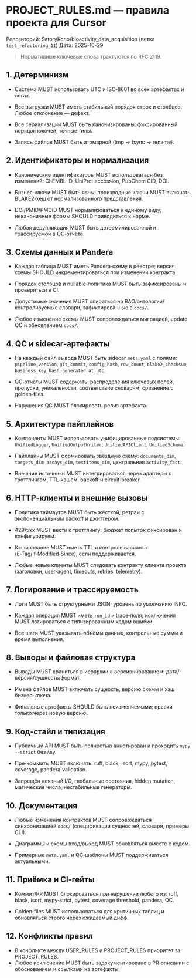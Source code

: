 # PROJECT_RULES.md — правила проекта для Cursor

Репозиторий: SatoryKono/bioactivity_data_acquisition (ветка `test_refactoring_11`)
Дата: 2025-10-29

> Нормативные ключевые слова трактуются по RFC 2119.

## 1. Детерминизм

- Система MUST использовать UTC и ISO‑8601 во всех артефактах и логах.
- Все выгрузки MUST иметь стабильный порядок строк и столбцов. Любое
  отклонение — дефект.

- Все сериализации MUST быть канонизированы: фиксированный порядок ключей,
  точные типы.

- Запись файлов MUST быть атомарной (tmp → fsync → rename).

## 2. Идентификаторы и нормализация

- Канонические идентификаторы MUST использоваться без изменений: ChEMBL ID,
  UniProt accession, PubChem CID, DOI.

- Бизнес‑ключи MUST быть явны; производные ключи MUST включать BLAKE2‑хеш от
  нормализованного представления.

- DOI/PMID/PMCID MUST нормализоваться к единому виду; неканоничные формы
  SHOULD приводиться к норме.

- Любая дедупликация MUST быть детерминированной и трассируемой в QC‑отчёте.

## 3. Схемы данных и Pandera

- Каждая таблица MUST иметь Pandera‑схему в реестре; версия схемы SHOULD
  инкрементироваться при изменении контракта.

- Порядок столбцов и nullable‑политика MUST быть зафиксированы и проверяться в CI.
- Допустимые значения MUST опираться на BAO/онтологии/контролируемые
  словари, зафиксированные в `docs/`.

- Любое изменение схемы MUST сопровождаться миграцией, update QC и
  обновлением `docs/`.

## 4. QC и sidecar‑артефакты

- На каждый файл вывода MUST быть sidecar `meta.yaml` с полями:
  `pipeline_version`, `git_commit`, `config_hash`, `row_count`,
  `blake2_checksum`, `business_key_hash`, `generated_at_utc`.

- QC‑отчёты MUST содержать: распределения ключевых полей, пропуски,
  уникальности, соответствие словарям, сравнение с golden‑files.

- Нарушения QC MUST блокировать релиз артефакта.

## 5. Архитектура пайплайнов

- Компоненты MUST использовать унифицированные подсистемы: `UnifiedLogger`,
  `UnifiedOutputWriter`, `UnifiedAPIClient`, `UnifiedSchema`.

- Пайплайны MUST формировать звёздную схему: `documents_dim`, `targets_dim`,
  `assays_dim`, `testitems_dim`, центральная `activity_fact`.

- Внешние источники MUST интегрироваться через адаптеры с троттлингом,
  TTL‑кэшем, backoff и circuit‑breaker.

## 6. HTTP‑клиенты и внешние вызовы

- Политика таймаутов MUST быть жёсткой; ретраи с экспоненциальным backoff и
  джиттером.

- 429/5xx MUST вести к троттлингу; бюджет попыток фиксирован и конфигурируем.
- Кэширование MUST иметь TTL и контроль варианта (E‑Tag/If‑Modified‑Since),
  если поддерживается.

- Любые новые клиенты MUST следовать контракту клиента проекта (заголовки,
  user‑agent, timeouts, retries, telemetry).

## 7. Логирование и трассируемость

- Логи MUST быть структурными JSON; уровень по умолчанию INFO.
- Каждая операция MUST иметь `run_id` и trace‑поля; исключения MUST
  логироваться с типизированным кодом ошибки.

- Все шаги MUST указывать объёмы данных, контрольные суммы и время выполнения.

## 8. Выводы и файловая структура

- Выводы MUST храниться в иерархии с версионированием:
  дата/версия/сущность/формат.

- Имена файлов MUST включать сущность, версию схемы и хэш бизнес‑ключа.
- Финальные артефакты SHOULD быть неизменяемыми; правки только через новую
  версию.

## 9. Код‑стайл и типизация

- Публичный API MUST быть полностью аннотирован и проходить `mypy --strict`
  без `Any`.

- Пре‑коммиты MUST включать: ruff, black, isort, mypy, pytest, coverage,
  pandera‑validation.

- Запрещён неявный I/O, глобальные состояния, hidden mutation, магические
  числа, нестабильные генераторы.

## 10. Документация

- Любые изменения контрактов MUST сопровождаться синхронизацией `docs/`
  (спецификации сущностей, словари, примеры CLI).

- Диаграммы и схемы вход/выход MUST обновляться вместе с кодом.
- Примерные `meta.yaml` и QC‑шаблоны MUST поддерживаться актуальными.

## 11. Приёмка и CI‑гейты

- Коммит/PR MUST блокироваться при нарушении любого из: ruff, black, isort,
  mypy‑strict, pytest, coverage threshold, pandera, QC.

- Golden‑files MUST использоваться для критичных таблиц и обновляться строго
  через ожидаемый дифф.

## 12. Конфликты правил

- В конфликте между USER_RULES и PROJECT_RULES приоритет за PROJECT_RULES.
- Любое исключение MUST быть задокументировано в PR‑описании с обоснованием
  и ссылками на артефакты.


